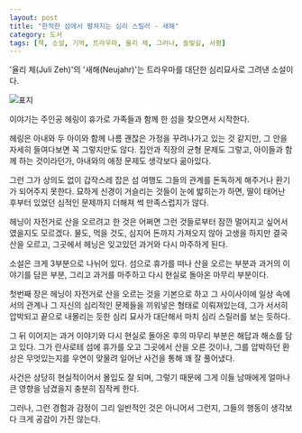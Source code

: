 ```yaml
---
layout: post
title: "한적한 섬에서 펼쳐지는 심리 스릴러 - 새해"
category: 도서
tags: [책, 소설, 기억, 트라우마, 율리 체, 그러나, 솔빛길, 서평]
---
```


'율리 체(Juli Zeh)'의
'새해(Neujahr)'는
트라우마를 대단한 심리묘사로 그려낸 소설이다.

![표지](https://lh3.googleusercontent.com/Nq1lVqqpq7IajvuQZr6BlOOBAFXaM0KcTRCUaWiHd-GCnaaFl2OI_bXQC612m7m50KLW_ap0droxPw=s480)

이야기는 주인공 헤링이 휴가로 가족들과 함께 한 섬을 찾으면서 시작한다.

헤링은 아내와 두 아이와 함께 나름 괜찮은 가정을 꾸려나가고 있는 것 같지만,
그 안을 자세히 들여다보면 꼭 그렇지만도 않다.
집안과 직장의 균형 문제도 그렇고,
아이들과 함께 하는 것이라던가,
아내와의 애정 문제도 생각보다 곪아있다.

그런 그가 상의도 없이 갑작스레 잡은 섬 여행도
그들의 관계를 돈독하게 해주거나 환기가 되어주지 못한다.
묘하게 신경이 거슬리는 것들이 눈에 밟히는가 하면,
딸이 태어난 후부터 있었던 심적인 문제까지 더해져 썩 만족스럽지가 않다.

헤닝이 자전거로 산을 오르려고 한 것은 어쩌면 그런 것들로부터 잠깐 멀어지고 싶어서였을지도 모르겠다.
물도, 먹을 것도, 심지어 돈까지 가져오지 않아 고생을 하지만 결국 산을 오르고,
그곳에서 헤닝은 잊고있던 과거와 다시 마주하게 된다.

소설은 크게 3부분으로 나뉘어 있다.
섬으로 휴가를 떠나 산을 오르는 부분과
과거의 이야기를 담은 부분,
그리고 과거를 마주하고 다시 현실로 돌아온 마무리 부분이다.

첫번째 장은 헤닝이 자전거로 산을 오르는 것을 기본으로 하고
그 사이사이에 일상 속에서의 관계나 그 자신의 심리적인 문제들을 끼워넣은 형태로 이뤄져있는데,
그가 서서히 압박되고 끝으로 내몰리는 듯한 심리 묘사가 대단해서
마치 심리 스릴러를 보는 듯하다.

그 뒤 이어지는 과거 이야기와 다시 현실로 돌아온 후의 마무리 부분은 해답과 해소를 담고 있다.
그가 란사로테 섬에 휴가를 오고 그곳에서 산을 오른 것이나,
그를 압박하던 환상은 무엇있는지를
우연이 맞물려 일어난 사건을 통해 꽤 잘 풀어냈다.

사건은 상당히 현실적이어서 몰입도 잘 되며,
그렇기 때문에 그게 이들 남매에게 얼마나 큰 영향을 남겼을지 충분히 짐작케 한다.

그러나, 그런 경험과 감정이 그리 일반적인 것은 아니어서 그런지,
그들의 행동이 생각보다 크게 공감이 가진 않는다.
